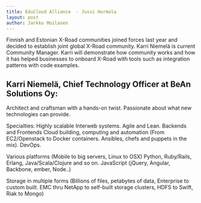```yaml
---
title: EduCloud Alliance  - Jussi Hurmola
layout: post
author: Jarkko Moilanen
---
```


Finnish and Estonian X-Road communities joined forces last year and decided to establish joint global X-Road community. Karri Niemelä is current Community Manager. Karri will demonstrate how community works and how it has helped businesses to onboard X-Road with tools such as integration patterns with code examples.

## Karri Niemelä, Chief Technology Officer at BeAn Solutions Oy:

Architect and craftsman with a hands-on twist. Passionate about what new technologies can provide.

Specialties: Highly scalable Interweb systems. Agile and Lean. Backends and Frontends
Cloud building, computing and automation (From EC2/Openstack to Docker containers. Ansibles, chefs and puppets in the mix). DevOps.

Various platforms (Mobile to big servers, Linux to OSX)
Python, Ruby/Rails, Erlang, Java/Scala/Clojure and so on.
JavaScript (jQuery, Angular, Backbone, ember, Node..)

Storage in multiple forms (Billions of files, petabytes of data, Enterprise to custom built. EMC thru NetApp to self-built storage clusters, HDFS to Swift, Riak to Mongo)
